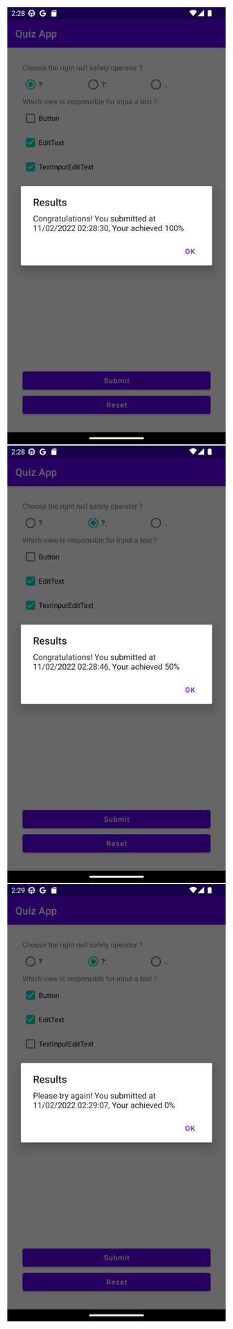 <img src="img/Screenshot_20221102_022834.png" />
<img src="img/Screenshot_20221102_022852.png" />
<img src="img/Screenshot_20221102_022914.png" />